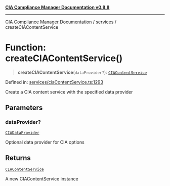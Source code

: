 [**CIA Compliance Manager Documentation v0.8.8**](../../README.md)

***

[CIA Compliance Manager Documentation](../../modules.md) / [services](../README.md) / createCIAContentService

# Function: createCIAContentService()

> **createCIAContentService**(`dataProvider?`): [`CIAContentService`](../classes/CIAContentService.md)

Defined in: [services/ciaContentService.ts:1293](https://github.com/Hack23/cia-compliance-manager/blob/67855c73d041b21b5f90a46884e0e48cd0961cda/src/services/ciaContentService.ts#L1293)

Create a CIA content service with the specified data provider

## Parameters

### dataProvider?

[`CIADataProvider`](../../types/interfaces/CIADataProvider.md)

Optional data provider for CIA options

## Returns

[`CIAContentService`](../classes/CIAContentService.md)

A new CIAContentService instance
